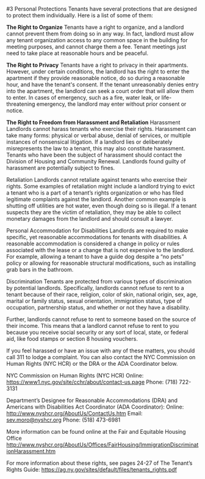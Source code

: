 #3 Personal Protections
Tenants have several protections that are designed to protect them individually. Here is a list of some of them:

**The Right to Organize**
Tenants have a right to organize, and a landlord cannot prevent them from doing so in any way. In fact, landlord must allow any tenant organization access to any common space in the building for meeting purposes, and cannot charge them a fee. Tenant meetings just need to take place at reasonable hours and be peaceful. 

**The Right to Privacy**
Tenants have a right to privacy in their apartments. However, under certain conditions, the landlord has the right to enter the apartment if they provide reasonable notice, do so during a reasonable hour, and have the tenant's consent. If the tenant unreasonably denies entry into the apartment, the landlord can seek a court order that will allow them to enter. In cases of emergency, such as a fire, water leak, or life-threatening emergency, the landlord may enter without prior consent or notice. 

**The Right to Freedom from Harassment and Retaliation**
Harassment
Landlords cannot harass tenants who exercise their rights. Harassment can take many forms: physical or verbal abuse, denial of services, or multiple instances of nonsensical litigation. If a landlord lies or deliberately misrepresents the law to a tenant, this may also constitute harassment. Tenants who have been the subject of harassment should contact the Division of Housing and Community Renewal. Landlords found guilty of harassment are potentially subject to fines. 

Retaliation
Landlords cannot retaliate against tenants who exercise their rights. Some examples of retaliation might include a landlord trying to evict a tenant who is a part of a tenant’s rights organization or who has filed legitimate complaints against the landlord. Another common example is shutting off utilities are hot water, even though doing so is illegal. If a tenant suspects they are the victim of retaliation, they may be able to collect monetary damages from the landlord and should consult a lawyer. 

Personal Accommodation for Disabilities
Landlords are required to make specific, yet reasonable accommodations for tenants with disabilities. A reasonable accommodation is considered a change in policy or rules associated with the lease or a change that is not expensive to the landlord. For example, allowing a tenant to have a guide dog despite a “no pets” policy or allowing for reasonable structural modifications, such as installing grab bars in the bathroom. 

Discrimination 
Tenants are protected from various types of discrimination by potential landlords. Specifically, landlords cannot refuse to rent to a tenant because of their race, religion, color of skin, national origin, sex, age, marital or family status, sexual orientation, immigration status, type of occupation, partnership status, and whether or not they have a disability.

Further, landlords cannot refuse to rent to someone based on the source of their income. This means that a landlord cannot refuse to rent to you because you receive social security or any sort of local, state, or federal aid, like food stamps or section 8 housing vouchers. 

If you feel harassed or have an issue with any of these matters, you should call 311 to lodge a complaint. You can also contact the NYC Commission on Human Rights (NYC HCR) or the DRA or the ADA Coordinator below. 

NYC Commission on Human Rights (NYC HCR) 
Online: https://www1.nyc.gov/site/cchr/about/contact-us.page 
Phone: (718) 722-3131 

Department’s Designee for Reasonable Accommodations (DRA) and Americans with Disabilities Act Coordinator (ADA Coordinator): 
Online: http://www.nyshcr.org/AboutUs/ContactUs.htm
Email: sev.moro@nyshcr.org
Phone: (518) 473-6981

More information can be found online at the Fair and Equitable Housing Office http://www.nyshcr.org/AboutUs/Offices/FairHousing/ImmigrationDiscriminationHarassment.htm
 
For more information about these rights, see pages 24-27 of The Tenant’s Rights Guide: 
https://ag.ny.gov/sites/default/files/tenants_rights.pdf



